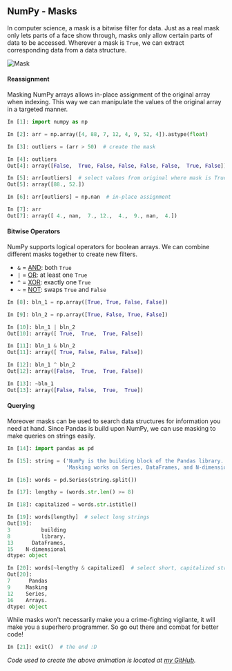 ## NumPy - Masks

In computer science, a mask is a bitwise filter for data.
Just as a real mask only lets parts of a face show through, masks only allow certain parts of data to be accessed.
Wherever a mask is `True`, we can extract corresponding data from a data structure.

![Mask](/images/mask.gif)

#### Reassignment
Masking NumPy arrays allows in-place assignment of the original array when indexing.
This way we can manipulate the values of the original array in a targeted manner.
```python
In [1]: import numpy as np

In [2]: arr = np.array([4, 88, 7, 12, 4, 9, 52, 4]).astype(float)

In [3]: outliers = (arr > 50)  # create the mask

In [4]: outliers
Out[4]: array([False,  True, False, False, False, False,  True, False])

In [5]: arr[outliers]  # select values from original where mask is True
Out[5]: array([88., 52.])

In [6]: arr[outliers] = np.nan  # in-place assignment

In [7]: arr
Out[7]: array([ 4., nan,  7., 12.,  4.,  9., nan,  4.])
```


#### Bitwise Operators
NumPy supports logical operators for boolean arrays.
We can combine different masks together to create new filters.

- `&` = [AND](https://en.wikipedia.org/wiki/Logical_conjunction): both `True`
- `|` = [OR](https://en.wikipedia.org/wiki/Logical_disjunction): at least one `True`
- `^` = [XOR](https://en.wikipedia.org/wiki/Exclusive_or): exactly one `True`
- `~` = [NOT](https://en.wikipedia.org/wiki/Negation): swaps `True` and `False`

```python
In [8]: bln_1 = np.array([True, True, False, False])

In [9]: bln_2 = np.array([True, False, True, False])

In [10]: bln_1 | bln_2
Out[10]: array([ True,  True,  True, False])

In [11]: bln_1 & bln_2
Out[11]: array([ True, False, False, False])

In [12]: bln_1 ^ bln_2
Out[12]: array([False,  True,  True, False])

In [13]: ~bln_1
Out[13]: array([False, False,  True,  True])
```

#### Querying
Moreover masks can be used to search data structures for information you need at hand.
Since Pandas is build upon NumPy, we can use masking to make queries on strings easily.

```python
In [14]: import pandas as pd

In [15]: string = ('NumPy is the building block of the Pandas library. '
                   'Masking works on Series, DataFrames, and N-dimensional Arrays.')

In [16]: words = pd.Series(string.split())

In [17]: lengthy = (words.str.len() >= 8)

In [18]: capitalized = words.str.istitle()

In [19]: words[lengthy]  # select long strings
Out[19]:
3          building
8          library.
13      DataFrames,
15    N-dimensional
dtype: object

In [20]: words[~lengthy & capitalized]  # select short, capitalized strings
Out[20]:
7      Pandas
9     Masking
12    Series,
16    Arrays.
dtype: object
```

While masks won't necessarily make you a crime-fighting vigilante, it will make you a superhero programmer.
So go out there and combat for better code!

```python
In [21]: exit()  # the end :D
```

*Code used to create the above animation is located at [my GitHub](https://github.com/MattEding/Python-Article-Resources/tree/master/masks).*
